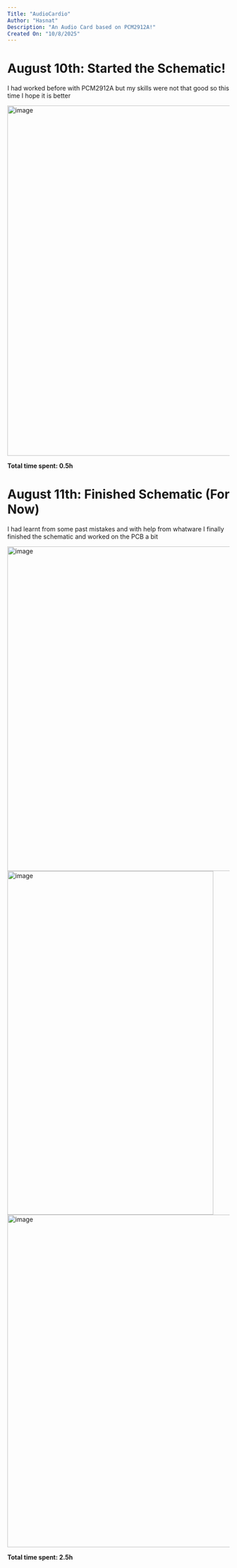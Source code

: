 ```yaml
---
Title: "AudioCardio"
Author: "Hasnat"
Description: "An Audio Card based on PCM2912A!"
Created On: "10/8/2025"
---
```


# August 10th: Started the Schematic!

I had worked before with PCM2912A but my skills were not that good so this time I hope it is better

<img width="1126" height="792" alt="image" src="https://github.com/user-attachments/assets/f2a86617-6c82-4f03-9a01-13392cc826ae" />


**Total time spent: 0.5h**


# August 11th: Finished Schematic (For Now)

I had learnt from some past mistakes and with help from whatware I finally finished the schematic and worked on the PCB a bit

<img width="1027" height="734" alt="image" src="https://github.com/user-attachments/assets/1f998267-eab8-41a8-9736-3572653ce2d5" />

<img width="467" height="777" alt="image" src="https://github.com/user-attachments/assets/2e79a0a7-a6ed-457b-978d-f159da8ea04c" />


<img width="624" height="752" alt="image" src="https://github.com/user-attachments/assets/e35975ec-a654-451d-a37f-1e61f39f9c3e" />

**Total time spent: 2.5h**
